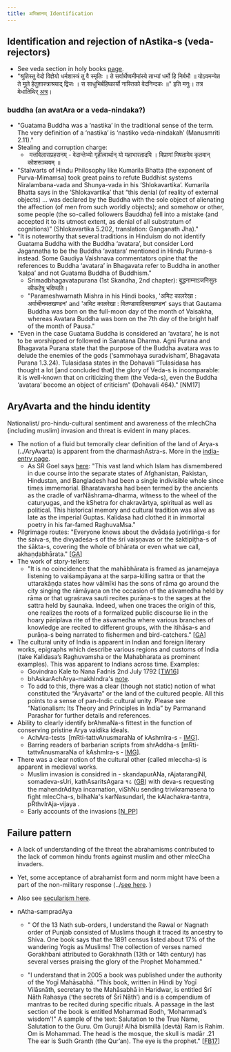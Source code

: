 ```yaml
---
title: अभिज्ञानम् Identification
---
```

  

## Identification and rejection of nAstika-s (veda-rejectors)

- See veda section in holy books [page](../../../bases/books/index/).
- "श्रुतिस्तु वेदो विज्ञेयो धर्मशास्त्रं तु वै स्मृतिः । ते सर्वार्थेष्वमीमांस्ये ताभ्यां धर्मो हि निर्बभौ ॥ योऽवमन्येत ते मूले हेतुशास्त्राश्रयाद् द्विजः । स साधुभिर्बहिष्कार्यो नास्तिको वेदनिन्दकः ॥" इति मनुः। तत्र मेधातिथिर् [अत्र](https://www.wisdomlib.org/hinduism/book/manusmriti-with-the-commentary-of-medhatithi/d/doc145584.html)।

### buddha (an avatAra or a veda-nindaka?)
- "Guatama Buddha was a ‘nastika’ in the traditional sense of the term. The very definition of a ‘nastika’ is ‘nastiko veda-nindakah’ (Manusmriti 2.11)."
- Stealing and corruption charge:
    -  मत्तविलासप्रहसनम् - वेदान्तेभ्यो गृहीत्वार्थान् यो महाभारतादपि । विप्राणां मिषतामेव कृतवान् कोशसञ्चयम् ॥ 
- "Stalwarts of Hindu Philosophy like Kumarila Bhatta (the exponent of Purva-Mimamsa) took great pains to refute Buddhist systems Niralambana-vada and Shunya-vada in his ‘Shlokavartika’. Kumarila Bhatta says in the ‘Shlokavartika’ that “this denial (of reality of external objects) … was declared by the Buddha with the sole object of alienating the affection (of men from such worldly objects); and somehow or other, some people (the so-called followers Bauddha) fell into a mistake (and accepted it to its utmost extent, as denial of all substratum of cognitions)” (Shlokavartika 5.202, translation: Ganganath Jha)."
- "It is noteworthy that several traditions in Hinduism do not identify Guatama Buddha with the Buddha ‘avatara’, but consider Lord Jagannatha to be the Buddha ‘avatara’ mentioned in Hindu Purana-s instead. Some Gaudiya Vaishnava commentators opine that the references to Buddha ‘avatara’ in Bhagavata refer to Buddha in another ‘kalpa’ and not Guatama Buddha of Buddhism."
    - Srimadbhagavatapurana (1st Skandha, 2nd chapter): बुद्धनाम्नाऽजनिसुतः कीकटेषु भविष्यति।
    - "Parameshwarnath Mishra in his Hindi books, 'अमिट कालरेखा : अर्वाचीनमतखण्डन' and 'अमिट कालरेखा : वितण्डावादिमतखण्डन' says that Gautama Buddha was born on the full-moon day of the month of Vaisakha, whereas Avatara Buddha was born on the 7th day of the bright half of the month of Pausa." 
- "Even in the case Guatama Buddha is considered an ‘avatara’, he is not to be worshipped or followed in Sanatana Dharma. Agni Purana and Bhagavata Purana state that the purpose of the Buddha avatara was to delude the enemies of the gods (‘sammohaya suradvisham’, Bhagavata Purana 1.3.24). Tulasidasa states in the Dohavali “Tulasidasa has thought a lot \[and concluded that\] the glory of Veda-s is incomparable: it is well-known that on criticizing them (the Veda-s), even the Buddha ‘avatara’ become an object of criticism” (Dohavali 464)." \[NM17\]

## AryAvarta and the hindu identity

Nationalist/ pro-hindu-cultural sentiment and awareness of the mlechCha (including muslim) invasion and threat is evident in many places.
- The notion of a fluid but temorally clear definition of the land of Arya-s (../AryAvarta) is apparent from the dharmashAstra-s. More in the [india-entry page](../../social-cultivation/clan/india-entry/).
  - As SR Goel says [here](http://www.voiceofdharma.org/books/siii/ch9.htm): "This vast land which Islam has dismembered in due course into the separate states of Afghanistan, Pakistan, Hindustan, and Bangladesh had been a single indivisible whole since times immemorial. Bharatavarsha had been termed by the ancients as the cradle of varNãshrama-dharma, witness to the wheel of the caturyugas, and the kShetra for chakravãrtya, spiritual as well as political. This historical memory and cultural tradition was alive as late as the imperial Guptas. Kalidasa had clothed it in immortal poetry in his far-famed RaghuvaMsa."
- Pilgrimage routes: "Everyone knows about the dvādaśa jyotirliṅga-s for the śaiva-s, the divyadeśa-s of the śrī vaiṣṇavas or the śaktipīṭha-s of the śākta-s, covering the whole of bhārata or even what we call, akhaṇḍabhārata." \[[GA](https://aryanthought.wordpress.com/2017/01/20/of-invisible-threads-the-veda-and-the-strangest-harikatha-experience/)\]
- The work of story-tellers:
    - "It is no coincidence that the mahābhārata is framed as janamejaya listening to vaiśampāyana at the sarpa-killing sattra or that the uttarakāṇḍa states how vālmīki has the sons of rāma go around the city singing the rāmāyaṇa on the occasion of the aśvamedha held by rāma or that ugraśrava sauti recites purāṇa-s to the sages at the sattra held by śaunaka. Indeed, when one traces the origin of this, one realizes the roots of a formalized public discourse lie in the hoary pāriplava rite of the aśvamedha where various branches of knowledge are recited to different groups, with the itihāsa-s and purāṇa-s being narrated to fishermen and bird-catchers." \[[GA](https://aryanthought.wordpress.com/2017/01/20/of-invisible-threads-the-veda-and-the-strangest-harikatha-experience/)\]
- The cultural unity of India is apparent in Indian and foreign literary works, epigraphs which describe various regions and customs of India (take Kalidasa’s Raghuvamsha or the Mahabharata as prominent examples). This was apparent to Indians across time. Examples:
    - Govindrao Kale to Nana Fadnis 2nd July 1792 \[[TW16](https://twitter.com/ColonelGerard/status/769052097711054848/photo/1)\]
    - bhAskarAchArya-makhIndra's [note](http://manasataramgini.wordpress.com/2014/10/26/the-domain-of-india-according-to-bhaskararaya-makhindra/#like-6828).
    - To add to this, there was a clear (though not static) notion of what constituted the “Āryāvarta” or the land of the cultured people. All this points to a sense of pan-Indic cultural unity. Please see “Nationalism: Its Theory and Principles in India” by Parmanand Parashar for further details and references.
- Ability to clearly identify brAhmaNa-s fittest in the function of conserving pristine Arya vaidika ideals.
    - AchAra-tests  \[mRti-tattvAnusmaraNa of kAshmIra-s - [IMG](../../../../images/snippets/mRti-tattvAnusmaraNa-AchAra-test-kAshmIra.jpg)\].
    - Barring readers of barbarian scripts from shrAddha-s \[mRti-tattvAnusmaraNa of kAshmIra-s - [IMG](../../../../images/snippets/mRti-tattvAnusmaraNa-AchAra-test-kAshmIra.jpg)\].
- There was a clear notion of the cultural other (called mleccha-s) is apparent in medieval works.
    - Muslim invasion is considred in - skandapurANa, rAjatarangiNI, somadeva-sUri, kathAsaritsAgara १८ ([GB](https://sa.wikisource.org/wiki/%E0%A4%AA%E0%A5%81%E0%A4%9F%E0%A4%AE%E0%A5%8D:%E0%A4%95%E0%A4%A5%E0%A4%BE%E0%A4%B8%E0%A4%B0%E0%A4%BF%E0%A4%A4%E0%A5%8D%E0%A4%B8%E0%A4%BE%E0%A4%97%E0%A4%B0%E0%A4%83_-_%E0%A4%B8%E0%A5%8B%E0%A4%AE%E0%A4%A6%E0%A5%87%E0%A4%B5%E0%A4%AD%E0%A4%9F%E0%A5%8D%E0%A4%9F%E0%A4%83_-_%E0%A5%A7%E0%A5%AF%E0%A5%A6%E0%A5%A9.djvu/%E0%A5%AA%E0%A5%AD%E0%A5%A6)) with deva-s requesting the mahendrAditya incarnation, viShNu sending trivikramasena to fight mlecCha-s, bilhaNa's karNasundarI, the kAlachakra-tantra, pRthvIrAja-vijaya .
    - Early accounts of the invasions \[[N_PP](https://books.google.ca/books?id=BratRq-06SsC&lpg=PP1&dq=Nationalism%3A%20Its%20Theory%20and%20Principles%20in%20India&pg=PA119#v=onepage&q=suri&f=false)\]

## Failure pattern  

- A lack of understanding of the threat the abrahamisms contributed to the lack of common hindu fronts against muslim and other mlecCha invaders.
    
- Yet, some acceptance of abrahamist form and norm might have been a part of the non-military response (../[see here](../../rivals/abe-disease/abe-disease/). )  
    
- Also see [secularism here](../../../rivals/0-theism/secularism/).
- nAtha-sampradAya
    - " Of the 13 Nath sub-orders, I understand the Rawal or Nagnath order of Punjab consisted of Muslims though it traced its ancestry to Shiva. One book says that the 1891 census listed about 17% of the wandering Yogis as Muslims! The collection of verses named Gorakhbani attributed to Gorakhnath (13th or 14th century) has several verses praising the glory of the Prophet Mohammed."  
        
    - "I understand that in 2005 a book was published under the authority of the Yogī Mahāsabhā. "This book, written in Hindi by Yogī Vilāsnāth, secretary to the Mahāsabhā in Haridwar, is entitled Śrī Nāth Rahasya (‘the secrets of Śrī Nāth’) and is a compendium of mantras to be recited during specific rituals. A passage in the last section of the book is entitled Mohammad Bodh, ‘Mohammad’s wisdom'!" A sample of the text: Salutation to the True Name, Salutation to the Guru. Om Guruji! Alhā bismillā (devtā) Ram is Rahim. Om is Mohammad. The head is the mosque, the skull is madār .21 The ear is Sudh Granth (the Qur’an). The eye is the prophet." \[[FB17](https://www.facebook.com/pakshirajan.ananthakrishnan/posts/1819041841455325)\]